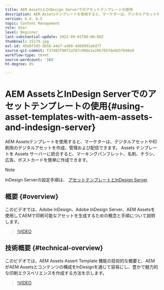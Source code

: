 ```yaml
---
title: AEM AssetsとInDesign Serverでのアセットテンプレートの使用
description: AEM Assetsテンプレートを使用すると、マーケターは、デジタルアセットや印刷用のデジタルアセットを作成、管理および配信できます。 Assets テンプレートを Assets サーバーに統合すると、マーキングパンフレット、名刺、チラシ、広告、ポストカードを簡単に作成できます。
version: 6.4, 6.5
topic: Content Management
role: User
level: Beginner
last-substantial-update: 2022-09-01T00:00:00Z
thumbnail: 25170.jpg
exl-id: 45e0f3d5-db56-44e7-ad68-4d60991a6d77
source-git-commit: f37483f90f2a707c906e1e206795fdebb5f698e9
workflow-type: tm+mt
source-wordcount: '165'
ht-degree: 0%

---
```


# AEM AssetsとInDesign Serverでのアセットテンプレートの使用{#using-asset-templates-with-aem-assets-and-indesign-server}

AEM Assetsテンプレートを使用すると、マーケターは、デジタルアセットや印刷用のデジタルアセットを作成、管理および配信できます。 Assets テンプレートを Assets サーバーに統合すると、マーキングパンフレット、名刺、チラシ、広告、ポストカードを簡単に作成できます。

>[!NOTE]
>
>InDesign Serverの設定手順は、 [アセットテンプレートとInDesign Server](asset-templates-technical-video-setup.md).

## 概要 {#overview}

このビデオでは、Adobe InDesign、Adobe InDesign Server、AEM Assetsを使用してAEMで印刷可能なアセットを生成するための概念と手順について説明します。

>[!VIDEO](https://video.tv.adobe.com/v/25170?quality=12&learn=on)

## 技術概要 {#technical-overview}

このビデオでは、AEM Assets Assert Template 機能の技術的な概要と、AEMがAEM Assetsとコンテンツの構成をInDesignを通じて容易にし、豊かで魅力的な印刷エクスペリエンスを作成する方法を示します。

>[!VIDEO](https://video.tv.adobe.com/v/17071/?quality=9&learn=on)
